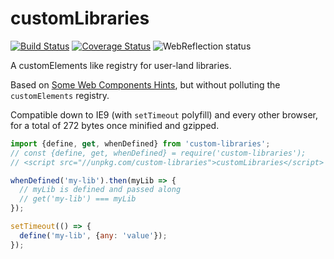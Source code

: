 # customLibraries

[![Build Status](https://travis-ci.com/WebReflection/custom-libraries.svg?branch=master)](https://travis-ci.com/WebReflection/custom-libraries) [![Coverage Status](https://coveralls.io/repos/github/WebReflection/custom-libraries/badge.svg?branch=master)](https://coveralls.io/github/WebReflection/custom-libraries?branch=master) ![WebReflection status](https://offline.report/status/webreflection.svg)

A customElements like registry for user-land libraries.

Based on [Some Web Components Hints](https://medium.com/@WebReflection/some-web-components-hint-75dce339ac6b), but without polluting the `customElements` registry.

Compatible down to IE9 (with `setTimeout` polyfill) and every other browser, for a total of 272 bytes once minified and gzipped.

```js
import {define, get, whenDefined} from 'custom-libraries';
// const {define, get, whenDefined} = require('custom-libraries');
// <script src="//unpkg.com/custom-libraries">customLibraries</script>

whenDefined('my-lib').then(myLib => {
  // myLib is defined and passed along
  // get('my-lib') === myLib
});

setTimeout(() => {
  define('my-lib', {any: 'value'});
});
```

